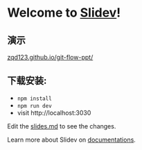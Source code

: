 # Welcome to [Slidev](https://github.com/slidevjs/slidev)!
## 演示

[zqd123.github.io/git-flow-ppt/](zqd123.github.io/git-flow-ppt/)

## 下载安装:

- `npm install`
- `npm run dev`
- visit http://localhost:3030

Edit the [slides.md](./slides.md) to see the changes.

Learn more about Slidev on [documentations](https://sli.dev/).
